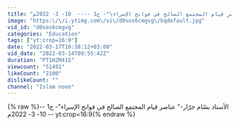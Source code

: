```yaml
---
title: "الأستاذ بسّام جرّار-\" عناصر قيام المجتمع الصالح في فواتح الإسراء\"- ج1 ----  10- 3- 2022م"
image: "https:\/\/i.ytimg.com\/vi\/d0sos6cmgvg\/hqdefault.jpg"
vid_id: "d0sos6cmgvg"
categories: "Education"
tags: ["yt:crop=16:9"]
date: "2022-03-17T10:38:12+03:00"
vid_date: "2022-03-14T09:55:42Z"
duration: "PT1H2M41S"
viewcount: "51491"
likeCount: "2100"
dislikeCount: ""
channel: "Islam noon"
---
```

{% raw %}الأستاذ بسّام جرّار-" عناصر قيام المجتمع الصالح في فواتح الإسراء"- ج1 ----  10- 3- 2022م yt:crop=16:9{% endraw %}
